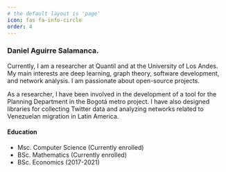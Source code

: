 ```yaml
---
# the default layout is 'page'
icon: fas fa-info-circle
order: 4
---
```


### Daniel Aguirre Salamanca.
Currently, I am a researcher at Quantil and at the University of Los Andes. My main interests are deep learning, graph theory, software development, and network analysis. I am passionate about open-source projects.


As a researcher, I have been involved in the development of a tool for the Planning Department in the Bogotá metro project. I have also designed libraries for collecting Twitter data and analyzing networks related to Venezuelan migration in Latin America.

#### Education
* Msc. Computer Science (Currently enrolled)
* BSc. Mathematics (Currently enrolled)
* BSc. Economics (2017-2021)